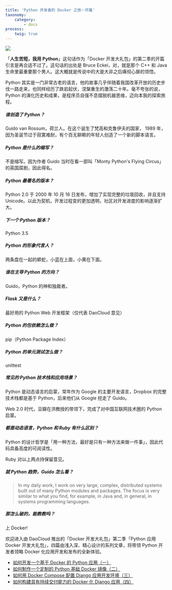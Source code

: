 ```yaml
---
title: 'Python 开发者的 Docker 之旅－开篇'
taxonomy:
    category:
        - docs
process:
    twig: true
---
```


![](http://7xi8kv.com5.z0.glb.qiniucdn.com/python900-500.jpg)

「**人生苦短，我用 Python**」这句话作为「Docker 开发大礼包」的第二季的开篇引言是再合适不过了。这句话的出处是 Bruce Eckel，对，就是那个 C++ 和 Java 生命里最重要那个男人。这大概就是传说中的大是大非之后痛彻心扉的领悟。

Python 其实是一门非常古老的语言，他的故事几乎伴随着我国改革开放的历史步伐一路走来，也同样经历了跌宕起伏，涅槃重生的激荡二十年。毫不夸张的说，Python 的演化历史和成果，是程序员自强不息摆脱机器思维，迈向本我的探索旅程。

##### 谁创造了 Python？

Guido van Rossum，荷兰人。在这个诞生了梵高和克鲁伊夫的国家， 1989 年，因为圣诞节过于寂寞难耐，有个百无聊赖的年轻人创造了一个新的脚本语言。

##### Python 是什么的缩写？

不是缩写。因为作者 Guido 当时在看一部叫「Monty Python's Flying Circus」的英国腐剧，因此得名。

##### Python 最著名的版本？

Python 2.0 于 2000 年 10 月 16 日发布，增加了实现完整的垃圾回收，并且支持 Unicode。以此为契机，开发过程变的更加透明，社区对开发进度的影响逐渐扩大。

##### 下一个 Python 版本？

Python 3.5

##### Python 的形象代言人？

两条盘在一起的蟒蛇，小蓝在上面，小黄在下面。

##### 谁在主导 Python 的方向？

Guido，Python 的神和独裁者。

##### Flask 又是什么？

最好用的 Python Web 开发框架（仅代表 DaoCloud 意见）

##### Python 的包依赖怎么做？

pip（Python Package Index）

##### Python 的单元测试怎么做？

unittest

##### 常见的 Python 技术栈和应用场景？

Python 是动态语言的启蒙，常年作为 Google 的主要开发语言，Dropbox 的完整技术栈都是基于 Python，后来他们从 Google 挖走了 Guido。

Web 2.0 时代，豆瓣在洪教授的带领下，完成了对中国互联网技术圈的 Python 启蒙。

##### 都是动态语言，Python 和 Ruby 有什么区别？

Python 的设计哲学是「用一种方法，最好是只有一种方法来做一件事」，因此代码具备高度的可阅读性。

Ruby 对以上两点持保留意见。

##### 就 Python 趋势，Guido 怎么看？

> In my daily work, I work on very large, complex, distributed systems built out of many Python modules and packages. The focus is very similar to what you find, for example, in Java and, in general, in systems programming languages.

##### 那怎么破的，能教教吗？

上 Docker!

欢迎进入由 DaoCloud 推出的「Docker 开发大礼包」第二季「Python 应用 Docker 开发大礼包」，四篇由浅入深、精心设计的系列文章，将带领 Python 开发者领略 Docker 化应用开发和发布的全新体验。

* [如何开发一个基于 Docker 的 Python 应用（一）](http://open.daocloud.io/ru-he-kai-fa-yi-ge-ji-yu-docker-de-python-ying-yong/)
* [如何制作一个定制的 Python 基础 Docker 镜像（二）](http://open.daocloud.io/ru-he-zhi-zuo-yi-ge-ding-zhi-de-python-ji-chu-docker-jing-xiang/)
* [如何用 Docker Compose 配置 Django 应用开发环境（三）](http://open.daocloud.io/ru-he-yong-docker-compose-pei-zhi-django-ying-yong-kai-fa-huan-jing/)
* [如何构建具有持续交付能力的 Docker 化 Django 应用（四）](http://open.daocloud.io/ru-he-gou-jian-ju-you-chi-xu-jiao-fu-neng-li-de-docker-hua-django-ying-yong/)
